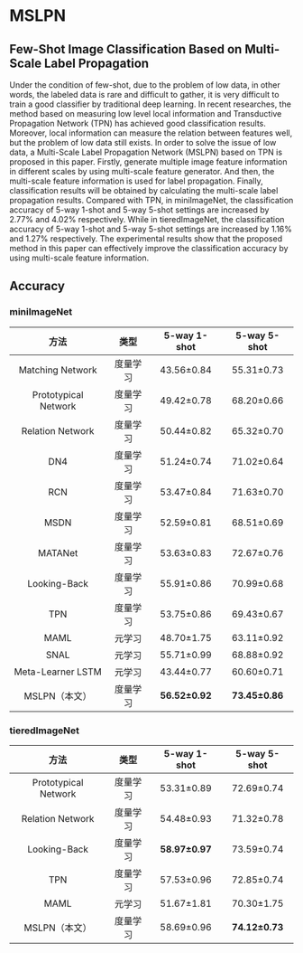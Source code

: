 # MSLPN
## Few-Shot Image Classification Based on Multi-Scale Label Propagation
  Under the condition of few-shot, due to the problem of low data, in other words, the labeled data is rare and difficult to gather, it is very difficult to train a good classifier by traditional deep learning. In recent researches, the method based on measuring low level local information and Transductive Propagation Network (TPN) has achieved good classification results. Moreover, local information can measure the relation between features well, but the problem of low data still exists. In order to solve the issue of low data, a Multi-Scale Label Propagation Network (MSLPN) based on TPN is proposed in this paper. Firstly, generate multiple image feature information in different scales by using multi-scale feature generator. And then, the multi-scale feature information is used for label propagation. Finally, classification results will be obtained by calculating the multi-scale label propagation results. Compared with TPN, in miniImageNet, the classification accuracy of 5-way 1-shot and 5-way 5-shot settings are increased by 2.77% and 4.02% respectively. While in tieredImageNet, the classification accuracy of 5-way 1-shot and 5-way 5-shot settings are increased by 1.16% and 1.27% respectively. The experimental results show that the proposed method in this paper can effectively improve the classification accuracy by using multi-scale feature information.
## Accuracy
### miniImageNet
方法 | 类型 | 5-way 1-shot | 5-way 5-shot
:-----:|:-----:|:-----:|:----------:|
Matching Network | 度量学习 | 43.56±0.84 | 55.31±0.73
Prototypical Network | 度量学习 | 49.42±0.78 | 68.20±0.66
Relation Network | 度量学习 | 50.44±0.82 | 65.32±0.70
DN4 | 度量学习 | 51.24±0.74 | 71.02±0.64
RCN | 度量学习 | 53.47±0.84 | 71.63±0.70
MSDN | 度量学习 | 52.59±0.81 | 68.51±0.69
MATANet | 度量学习 | 53.63±0.83 | 72.67±0.76
Looking-Back | 度量学习 | 55.91±0.86 | 70.99±0.68
TPN | 度量学习 | 53.75±0.86 | 69.43±0.67
MAML | 元学习 | 48.70±1.75 | 63.11±0.92
SNAL | 元学习 | 55.71±0.99 | 68.88±0.92
Meta-Learner LSTM | 元学习 | 43.44±0.77 | 60.60±0.71
MSLPN（本文） | 度量学习 | **56.52±0.92** | **73.45±0.86**
### tieredImageNet
方法 | 类型 | 5-way 1-shot | 5-way 5-shot
:-----:|:-----:|:-----:|:----------:|
Prototypical Network | 度量学习 | 53.31±0.89 | 72.69±0.74
Relation Network | 度量学习 | 54.48±0.93 | 71.32±0.78
Looking-Back | 度量学习 | **58.97±0.97** | 73.59±0.74
TPN | 度量学习 | 57.53±0.96 | 72.85±0.74
MAML | 元学习 | 51.67±1.81 | 70.30±1.75
MSLPN（本文） | 度量学习 | 58.69±0.96 | **74.12±0.73**
